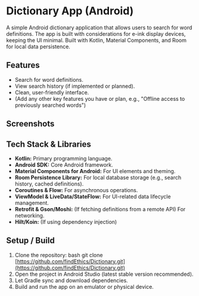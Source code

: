 # Dictionary App (Android)

A simple Android dictionary application that allows users to search for word definitions. The app is built with considerations for e-ink display devices, keeping the UI minimal. Built with Kotlin, 
Material Components, and Room for local data persistence.

## Features

*   Search for word definitions.
*   View search history (if implemented or planned).
*   Clean, user-friendly interface.
*   (Add any other key features you have or plan, e.g., "Offline access to previously searched words")

## Screenshots

## Tech Stack & Libraries

*   **Kotlin:** Primary programming language.
*   **Android SDK:** Core Android framework.
*   **Material Components for Android:** For UI elements and theming.
*   **Room Persistence Library:** For local database storage (e.g., search history, cached definitions).
*   **Coroutines & Flow:** For asynchronous operations.
*   **ViewModel & LiveData/StateFlow:** For UI-related data lifecycle management.
*   **Retrofit & Gson/Moshi:** (If fetching definitions from a remote API) For networking.
*   **Hilt/Koin:** (If using dependency injection)

## Setup / Build

1.  Clone the repository:
    bash git clone [https://github.com/findEthics/Dictionary.git](https://github.com/findEthics/Dictionary.git)
2.  Open the project in Android Studio (latest stable version recommended).
3.  Let Gradle sync and download dependencies.
4.  Build and run the app on an emulator or physical device.
